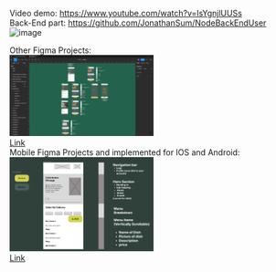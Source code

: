 

Video demo: https://www.youtube.com/watch?v=lsYgnjlUUSs
<br/>
Back-End part: https://github.com/JonathanSum/NodeBackEndUser
![image](https://user-images.githubusercontent.com/21982975/206614650-5b6e40a6-a863-4876-975a-1d1a5d751125.png)

Other Figma Projects:<br>
<img src="https://github.com/JonathanSum/UX-Design-with-Figma/blob/main/Final%20Project.png?raw=true" width="50%"/><br>
<a href="https://github.com/JonathanSum/UX-Design-with-Figma">Link</a><br>
Mobile Figma Projects and implemented for IOS and Android:<br>
<img src="https://github.com/JonathanSum/little-lemon/blob/main/WireFrame/WireFrame2.png?raw=true" width="50%"/><br>
<a href="https://github.com/JonathanSum/little-lemon">Link</a>
